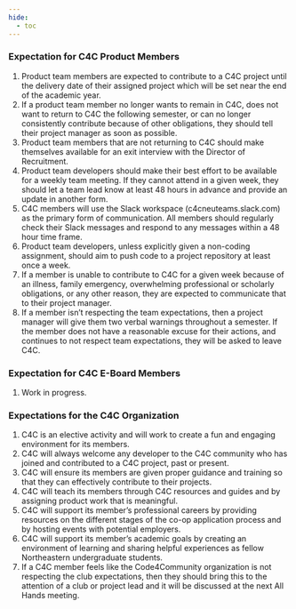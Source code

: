 ```yaml
---
hide:
  - toc
---
```


### Expectation for C4C Product Members

1. Product team members are expected to contribute to a C4C project until the delivery date of their assigned project which will be set near the end of the academic year.
2. If a product team member no longer wants to remain in C4C, does not want to return to C4C the following semester, or can no longer consistently contribute because of other obligations, they should tell their project manager as soon as possible.
3. Product team members that are not returning to C4C should make themselves available for an exit interview with the Director of Recruitment.
4. Product team developers should make their best effort to be available for a weekly team meeting. If they cannot attend in a given week, they should let a team lead know at least 48 hours in advance and provide an update in another form.
5. C4C members will use the Slack workspace (c4cneuteams.slack.com) as the primary form of communication. All members should regularly check their Slack messages and respond to any messages within a 48 hour time frame.
6. Product team developers, unless explicitly given a non-coding assignment, should aim to push code to a project repository at least once a week.
7. If a member is unable to contribute to C4C for a given week because of an illness, family emergency, overwhelming professional or scholarly obligations, or any other reason, they are expected to communicate that to their project manager.
8. If a member isn’t respecting the team expectations, then a project manager will give them two verbal warnings throughout a semester. If the member does not have a reasonable excuse for their actions, and continues to not respect team expectations, they will be asked to leave C4C.

### Expectation for C4C E-Board Members

1. Work in progress.

### Expectations for the C4C Organization

1. C4C is an elective activity and will work to create a fun and engaging environment for its members.
2. C4C will always welcome any developer to the C4C community who has joined and contributed to a C4C project, past or present.
3. C4C will ensure its members are given proper guidance and training so that they can effectively contribute to their projects.
4. C4C will teach its members through C4C resources and guides and by assigning product work that is meaningful.
5. C4C will support its member’s professional careers by providing resources on the different stages of the co-op application process and by hosting events with potential employers.
6. C4C will support its member’s academic goals by creating an environment of learning and sharing helpful experiences as fellow Northeastern undergraduate students.
7. If a C4C member feels like the Code4Community organization is not respecting the club expectations, then they should bring this to the attention of a club or project lead and it will be discussed at the next All Hands meeting.
